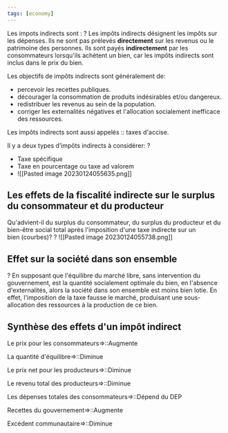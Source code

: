 ```yaml
---
tags: [economy] 
---
```


Les impots indirects sont :
?
Les impôts indirects désignent les impôts sur les dépenses. Ils ne sont pas prélevés **directement** sur les revenus ou le patrimoine des personnes. Ils sont payés **indirectement** par les consommateurs lorsqu'ils achètent un bien, car les impôts indirects sont inclus dans le prix du bien.
<!--SR:!2023-04-28,51,294-->

Les objectifs de impôts indirects sont généralement de:
- percevoir les recettes publiques.
- décourager la consommation de produits indésirables et/ou dangereux.
- redistribuer les revenus au sein de la population.
- corriger les externalités négatives et l'allocation socialement inefficace des ressources.

Les impôts indirects sont aussi appelés :: taxes d'accise.
<!--SR:!2023-05-10,59,310-->

Il y a deux types d’impôts indirects à considérer:
?
- Taxe spécifique
- Taxe en pourcentage ou taxe ad valorem
- ![[Pasted image 20230124055635.png]]
<!--SR:!2023-04-21,45,294-->

## Les effets de la fiscalité indirecte sur le surplus du consommateur et du producteur
Qu'advient-il du surplus du consommateur, du surplus du producteur et du bien-être social total après l'imposition d'une taxe indirecte sur un bien (courbes)?
?
![[Pasted image 20230124055738.png]]
<!--SR:!2023-04-04,13,199-->

## Effet sur la société dans son ensemble
?
En supposant que l'équilibre du marché libre, sans intervention du gouvernement, est la quantité socialement optimale du bien, en l'absence d'externalités, alors la société dans son ensemble est moins bien lotie. En effet, l'imposition de la taxe fausse le marché, produisant une sous-allocation des ressources à la production de ce bien.
<!--SR:!2023-03-14,2,243-->

## Synthèse des effets d'un impôt indirect 
Le prix pour les consommateurs=>::Augmente
<!--SR:!2023-05-11,60,310-->
La quantité d'équilibre=>::Diminue
<!--SR:!2023-04-14,26,283-->
Le prix net pour les producteurs=>::Diminue
<!--SR:!2023-04-24,33,259-->
Le revenu total des producteurs=>::Diminue
<!--SR:!2023-03-28,16,303-->
Les dépenses totales des consommateurs=>::Dépend du DEP
<!--SR:!2023-04-15,25,234-->
Recettes du gouvernement=>::Augmente
<!--SR:!2023-04-26,49,294-->
Excédent communautaire=>::Diminue
<!--SR:!2023-03-27,20,279-->